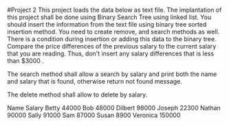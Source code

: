 #Project 2
This project loads the data below as text file. 
The implantation of this project shall be done using Binary Search Tree using linked list. 
You should  insert the information from the text file using binary tree sorted insertion method. 
You need to create remove, and search methods as well. 
There is a condition during insertion or adding this data to the binary tree. 
Compare the price differences of the previous salary to the current salary that you are reading. 
Thus, don't insert any salary differences that is less than $3000 .

The search method shall allow a search by salary and print both the name and salary that is found, 
otherwise return not found message.

The delete method shall allow to delete by salary. 

 
Name 	Salary
Betty 	44000
Bob 	48000
Dilbert 98000
Joseph 	22300
Nathan 	90000
Sally 	91000
Sam 	87000
Susan 	8900
Veronica 150000

